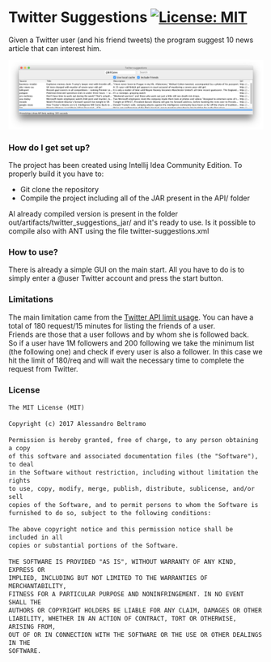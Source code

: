 Twitter Suggestions  [![License: MIT](https://img.shields.io/badge/License-MIT-blue.svg)](https://opensource.org/licenses/MIT)
==========

Given a Twitter user (and his friend tweets) the program suggest 10 news article that can interest him.

<p align="center">
    <img src="screenshot_GUI.png">
</p>

### How do I get set up? ###

The project has been created using Intellij Idea Community Edition. To properly build it you have to:

* Git clone the repository
* Compile the project including all of the JAR present in the API/ folder
  
Al already compiled version is present in the folder out/artifacts/twitter_suggestions_jar/ and it's ready to use.
Is it possible to compile also with ANT using the file twitter-suggestions.xml

### How to use? ###

There is already a simple GUI on the main start. All you have to do is to simply enter a @user Twitter account and press the start button.

### Limitations ###

The main limitation came from the [Twitter API limit usage](https://dev.twitter.com/rest/public/rate-limiting). You can have a total of 180 request/15 minutes for listing the friends of a user.  
Friends are those that a user follows and by whom she is followed back.  
So if a user have 1M followers and 200 following we take the minimum list (the following one) and check if every user is also a follower. In this case we hit the limit of 180/req and will wait the necessary time to complete the request from Twitter.  

### License ###

	The MIT License (MIT)

	Copyright (c) 2017 Alessandro Beltramo

	Permission is hereby granted, free of charge, to any person obtaining a copy
	of this software and associated documentation files (the "Software"), to deal
	in the Software without restriction, including without limitation the rights
	to use, copy, modify, merge, publish, distribute, sublicense, and/or sell
	copies of the Software, and to permit persons to whom the Software is
	furnished to do so, subject to the following conditions:

	The above copyright notice and this permission notice shall be included in all
	copies or substantial portions of the Software.

	THE SOFTWARE IS PROVIDED "AS IS", WITHOUT WARRANTY OF ANY KIND, EXPRESS OR
	IMPLIED, INCLUDING BUT NOT LIMITED TO THE WARRANTIES OF MERCHANTABILITY,
	FITNESS FOR A PARTICULAR PURPOSE AND NONINFRINGEMENT. IN NO EVENT SHALL THE
	AUTHORS OR COPYRIGHT HOLDERS BE LIABLE FOR ANY CLAIM, DAMAGES OR OTHER
	LIABILITY, WHETHER IN AN ACTION OF CONTRACT, TORT OR OTHERWISE, ARISING FROM,
	OUT OF OR IN CONNECTION WITH THE SOFTWARE OR THE USE OR OTHER DEALINGS IN THE
	SOFTWARE.
